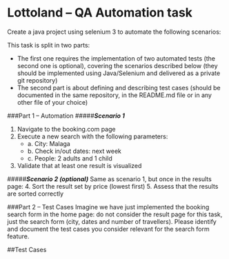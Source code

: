 #  Lottoland – QA Automation task
Create a java project using selenium 3 to automate the following scenarios:

This task is split in two parts:
- The first one requires the implementation of two automated tests (the second one is optional), covering the scenarios described below (they should be implemented using Java/Selenium and delivered as a private git repository)
- The second part is about defining and describing test cases (should be documented in the same repository, in the README.md file or in any other file of your choice)

###Part 1 – Automation
#####_**Scenario 1**_
1. Navigate to the booking.com page
2. Execute a new search with the following parameters:
    * a. City: Malaga
    * b. Check in/out dates: next week
    * c. People: 2 adults and 1 child
3. Validate that at least one result is visualized

#####_**Scenario 2 (optional)**_
Same as scenario 1, but once in the results page:
4. Sort the result set by price (lowest first)
5. Assess that the results are sorted correctly

###Part 2 – Test Cases
Imagine we have just implemented the booking search form in the home page: 
do not consider the result page for this task, just the search form (city, dates and number of travellers). 
Please identify and document the test cases you consider relevant for the search form feature.

##Test Cases